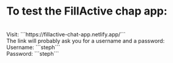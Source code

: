 <h1>To test the FillActive chap app: </h1>
</br>
Visit: ```https://fillactive-chat-app.netlify.app/```</br>
The link will probably ask you for a username and a password:</br>
Username: ```steph```</br>
Password: ```steph```</br>
